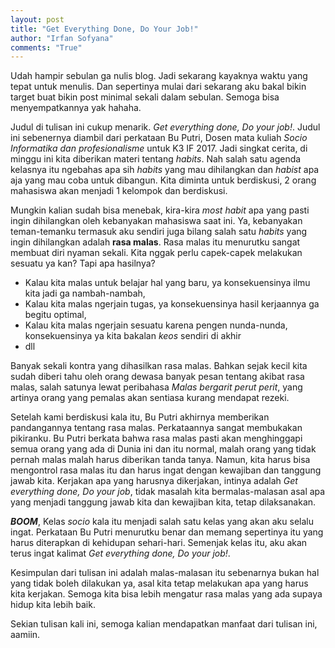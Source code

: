 ```yaml
---
layout: post
title: "Get Everything Done, Do Your Job!"
author: "Irfan Sofyana"
comments: "True" 
---
```


Udah hampir sebulan ga nulis blog. Jadi sekarang kayaknya waktu yang tepat untuk menulis. Dan sepertinya
mulai dari sekarang aku bakal bikin target buat bikin post minimal sekali dalam sebulan. Semoga bisa menyempatkannya yak hahaha.

Judul di tulisan ini cukup menarik. *Get everything done, Do your job!*. Judul ini sebenernya diambil dari 
perkataan Bu Putri, Dosen mata kuliah *Socio Informatika dan profesionalisme* untuk K3 IF 2017. Jadi singkat cerita, di minggu ini kita diberikan materi tentang *habits*. Nah salah satu agenda kelasnya itu ngebahas apa sih *habits* yang mau dihilangkan dan *habist* apa aja yang mau coba untuk dibangun. Kita diminta untuk berdiskusi, 2 orang mahasiswa akan menjadi 1 kelompok dan berdiskusi. 

Mungkin kalian sudah bisa menebak, kira-kira *most habit* apa yang pasti ingin dihilangkan oleh kebanyakan mahasiswa saat ini. Ya, kebanyakan teman-temanku termasuk aku sendiri juga bilang salah satu *habits* yang ingin dihilangkan adalah **rasa malas**. Rasa malas itu menurutku sangat membuat diri nyaman sekali. Kita nggak perlu capek-capek melakukan sesuatu ya kan? Tapi apa hasilnya?

- Kalau kita malas untuk belajar hal yang baru, ya konsekuensinya ilmu kita jadi ga nambah-nambah,
- Kalau kita malas ngerjain tugas, ya konsekuensinya hasil kerjaannya ga begitu optimal,
- Kalau kita malas ngerjain sesuatu karena pengen nunda-nunda, konsekuensinya ya kita bakalan *keos* sendiri di akhir
- dll

Banyak sekali kontra yang dihasilkan rasa malas. Bahkan sejak kecil kita sudah diberi tahu oleh orang dewasa banyak pesan tentang akibat rasa malas, salah satunya lewat peribahasa *Malas bergarit perut perit*, yang artinya orang yang pemalas akan sentiasa kurang mendapat rezeki.

Setelah kami berdiskusi kala itu, Bu Putri akhirnya memberikan pandangannya tentang rasa malas. Perkataannya sangat membukakan pikiranku. Bu Putri berkata bahwa rasa malas pasti akan menghinggapi semua orang
yang ada di Dunia ini dan itu normal, malah orang yang tidak pernah malas malah harus diberikan tanda tanya. Namun, kita harus bisa mengontrol 
rasa malas itu dan harus ingat dengan kewajiban dan tanggung jawab kita. Kerjakan apa yang harusnya dikerjakan, intinya adalah *Get everything done, Do your job*, tidak masalah kita bermalas-malasan asal apa yang menjadi tanggung jawab kita dan kewajiban kita, tetap dilaksanakan.

***BOOM***, Kelas *socio* kala itu menjadi salah satu kelas yang akan aku selalu ingat. Perkataan Bu Putri menurutku benar dan memang sepertinya itu yang harus diterapkan di kehidupan sehari-hari. Semenjak kelas itu, aku akan terus ingat kalimat *Get everything done, Do your job!*. 

Kesimpulan dari tulisan ini adalah malas-malasan itu sebenarnya bukan hal yang tidak boleh dilakukan ya, asal kita tetap melakukan apa yang harus kita kerjakan. Semoga kita bisa lebih mengatur rasa malas yang ada supaya hidup kita lebih baik.

Sekian tulisan kali ini, semoga kalian mendapatkan manfaat dari tulisan ini, aamiin.
